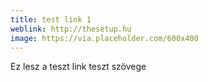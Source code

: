 ```yaml
---
title: test link 1
weblink: http://thesetup.hu
image: https://via.placeholder.com/600x400
---
```


Ez lesz a teszt link teszt szövege
